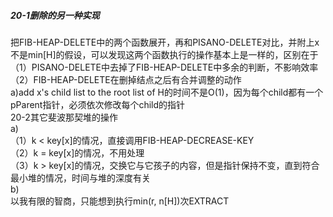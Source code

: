 ##### 20-1删除的另一种实现
把FIB-HEAP-DELETE中的两个函数展开，再和PISANO-DELETE对比，并附上x不是min[H]的假设，可以发现这两个函数执行的操作基本上是一样的，区别在于  
（1）PISANO-DELETE中去掉了FIB-HEAP-DELETE中多余的判断，不影响效率  
（2）FIB-HEAP-DELETE在删掉结点之后有合并调整的动作  
a)add x's child list to the root list of H的时间不是O(1)，因为每个child都有一个pParent指针，必须依次修改每个child的指针  
20-2其它斐波那契堆的操作  
a)  
（1）k < key[x]的情况，直接调用FIB-HEAP-DECREASE-KEY  
（2）k = key[x]的情况，不用处理  
（3）k > key[x]的情况，交换它与它孩子的内容，但是指针保持不变，直到符合最小堆的情况，时间与堆的深度有关  
b)  
以我有限的智商，只能想到执行min(r, n[H])次EXTRACT  
